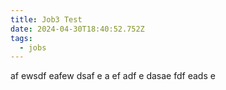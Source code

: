 ```yaml
---
title: Job3 Test
date: 2024-04-30T18:40:52.752Z
tags:
  - jobs
---
```

af ewsdf eafew dsaf e a ef adf e dasae fdf eads e